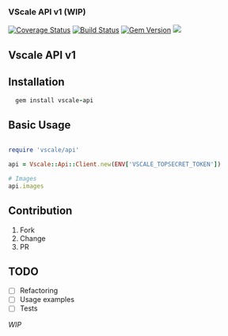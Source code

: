### VScale API v1 (WIP)

[![Coverage Status](https://coveralls.io/repos/github/Smolget/vscale-api/badge.svg?branch=feature%2Fcoveralls)](https://coveralls.io/github/Smolget/vscale-api?branch=feature%2Fcoveralls)
[![Build Status](https://travis-ci.org/Smolget/vscale-api.svg?branch=master)](https://travis-ci.org/Smolget/vscale-api)
[![Gem Version](https://badge.fury.io/rb/vscale-api.svg)](https://badge.fury.io/rb/vscale-api)
![](http://ruby-gem-downloads-badge.herokuapp.com/vscale-api?type=total)  

## Vscale API v1  

## Installation  
```ruby
  gem install vscale-api
```

## Basic Usage

```ruby

require 'vscale/api'

api = Vscale::Api::Client.new(ENV['VSCALE_TOPSECRET_TOKEN'])

# Images
api.images

```

## Contribution  

01. Fork  
02. Change  
03. PR  

## TODO
* [ ] Refactoring
* [ ] Usage examples
* [ ] Tests

*WIP*
